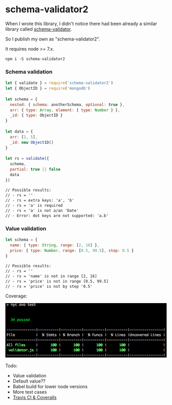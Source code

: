# schema-validator2

When I wrote this library, I didn't notice there had been already a similar library called [schema-validator](https://github.com/nijikokun/Validator).

So I publish my own as "schema-validator2".

It requires node >= 7.x.

```plain
npm i -S schema-validator2
```

### Schema validation

```js
let { validate } = require('schema-validator2')
let { ObjectID } = require('mongodb')

let schema = {
  nested: { schema: anotherSchema, optional: true },
  arr: { type: Array, element: { type: Number } },
  _id: { type: ObjectID }
}

let data = {
  arr: [1, 5],
  _id: new ObjectID()
}

let rs = validate({
  schema,
  partial: true || false
  data
})
```

```plain
// Possible results:
// - rs = ''
// - rs = extra keys: 'a', 'b'
// - rs = 'a' is required
// - rs = 'a' is not a/an 'Date'
// - Error: dot keys are not supported: 'a.b'
```

### Value validation

```js
let schema = {
  name: { type: String, range: [2, 16] },
  price: { type: Number, range: [0.5, 99.5], step: 0.5 }
}
```

```plain
// Possible results:
// - rs = ''
// - rs = 'name' is not in range [2, 16]
// - rs = 'price' is not in range [0.5, 99.5]
// - rs = 'price' is not by step '0.5'
```

Coverage:

<img src="https://github.com/fritx/schema-validator2/raw/master/coverage.png">

Todo:

- Value validation
- Default value??
- Babel build for lower node versions
- More test cases
- [Travis CI & Coveralls](https://github.com/avajs/ava/blob/master/docs/recipes/code-coverage.md#hosted-coverage)
